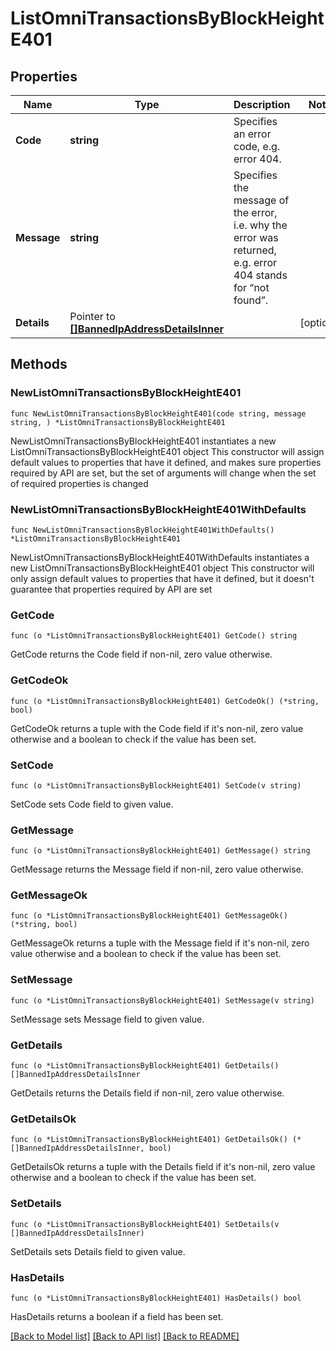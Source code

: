 # ListOmniTransactionsByBlockHeightE401

## Properties

Name | Type | Description | Notes
------------ | ------------- | ------------- | -------------
**Code** | **string** | Specifies an error code, e.g. error 404. | 
**Message** | **string** | Specifies the message of the error, i.e. why the error was returned, e.g. error 404 stands for “not found”. | 
**Details** | Pointer to [**[]BannedIpAddressDetailsInner**](BannedIpAddressDetailsInner.md) |  | [optional] 

## Methods

### NewListOmniTransactionsByBlockHeightE401

`func NewListOmniTransactionsByBlockHeightE401(code string, message string, ) *ListOmniTransactionsByBlockHeightE401`

NewListOmniTransactionsByBlockHeightE401 instantiates a new ListOmniTransactionsByBlockHeightE401 object
This constructor will assign default values to properties that have it defined,
and makes sure properties required by API are set, but the set of arguments
will change when the set of required properties is changed

### NewListOmniTransactionsByBlockHeightE401WithDefaults

`func NewListOmniTransactionsByBlockHeightE401WithDefaults() *ListOmniTransactionsByBlockHeightE401`

NewListOmniTransactionsByBlockHeightE401WithDefaults instantiates a new ListOmniTransactionsByBlockHeightE401 object
This constructor will only assign default values to properties that have it defined,
but it doesn't guarantee that properties required by API are set

### GetCode

`func (o *ListOmniTransactionsByBlockHeightE401) GetCode() string`

GetCode returns the Code field if non-nil, zero value otherwise.

### GetCodeOk

`func (o *ListOmniTransactionsByBlockHeightE401) GetCodeOk() (*string, bool)`

GetCodeOk returns a tuple with the Code field if it's non-nil, zero value otherwise
and a boolean to check if the value has been set.

### SetCode

`func (o *ListOmniTransactionsByBlockHeightE401) SetCode(v string)`

SetCode sets Code field to given value.


### GetMessage

`func (o *ListOmniTransactionsByBlockHeightE401) GetMessage() string`

GetMessage returns the Message field if non-nil, zero value otherwise.

### GetMessageOk

`func (o *ListOmniTransactionsByBlockHeightE401) GetMessageOk() (*string, bool)`

GetMessageOk returns a tuple with the Message field if it's non-nil, zero value otherwise
and a boolean to check if the value has been set.

### SetMessage

`func (o *ListOmniTransactionsByBlockHeightE401) SetMessage(v string)`

SetMessage sets Message field to given value.


### GetDetails

`func (o *ListOmniTransactionsByBlockHeightE401) GetDetails() []BannedIpAddressDetailsInner`

GetDetails returns the Details field if non-nil, zero value otherwise.

### GetDetailsOk

`func (o *ListOmniTransactionsByBlockHeightE401) GetDetailsOk() (*[]BannedIpAddressDetailsInner, bool)`

GetDetailsOk returns a tuple with the Details field if it's non-nil, zero value otherwise
and a boolean to check if the value has been set.

### SetDetails

`func (o *ListOmniTransactionsByBlockHeightE401) SetDetails(v []BannedIpAddressDetailsInner)`

SetDetails sets Details field to given value.

### HasDetails

`func (o *ListOmniTransactionsByBlockHeightE401) HasDetails() bool`

HasDetails returns a boolean if a field has been set.


[[Back to Model list]](../README.md#documentation-for-models) [[Back to API list]](../README.md#documentation-for-api-endpoints) [[Back to README]](../README.md)


